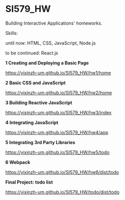# SI579_HW

Building Interactive Applications' homeworks.

Skills: 

until now: HTML, CSS, JavaScript, Node.js

to be continued: React.js


**1 Creating and Deploying a Basic Page** 

  https://yixinzh-um.github.io/SI579_HW/hw1/home

**2 Basic CSS and JavaScript**

  https://yixinzh-um.github.io/SI579_HW/hw2/home

**3 Building Reactive JavaScript**

  https://yixinzh-um.github.io/SI579_HW/hw3/index

**4 Integrating JavaScript**

  https://yixinzh-um.github.io/SI579_HW/hw4/app

**5 Integrating 3rd Party Libraries**

  https://yixinzh-um.github.io/SI579_HW/hw5/todo

**6 Webpack**

  https://yixinzh-um.github.io/SI579_HW/hw6/dist/todo
  
**Final Project: todo list**

https://yixinzh-um.github.io/SI579_HW/todo/dist/todo


